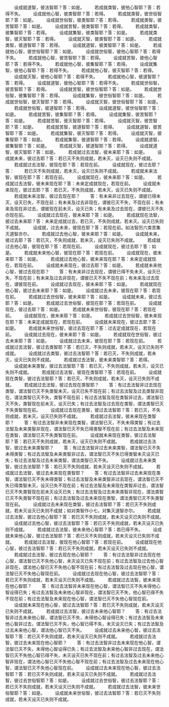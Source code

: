 <!-- { "loadSidebar": true } -->
　　设成就道智，彼法智耶？答：如是。
　　若成就类智，彼他心智耶？答：若得不失。
　　设成就他心智，彼类智耶？答：若得。
　　若成就类智，彼世俗智耶？答：如是。
　　设成就世俗智，彼类智耶？答：若得。
　　若成就类智，彼苦智耶？答：如是。
　　设成就苦智，彼类智耶？答：若得。
　　若成就类智，彼集智耶？答：若得。
　　设成就集智，彼类智耶？答：如是。
　　若成就类智，彼灭智耶？答：若得。
　　设成就灭智，彼类智耶？答：如是。
　　若成就类智，彼道智耶？答：若得。
　　设成就道智，彼类智耶？答：如是。
　　若成就他心智，彼世俗智耶？答：如是。
　　设成就世俗智，彼他心智耶？答：若得不失。
　　若成就他心智，彼苦智耶？答：若得。
　　设成就苦智，彼他心智耶？答：若得不失。
　　若成就他心智，彼集智耶？答：若得。
　　设成就集智，彼他心智耶？答：若得不失。
　　若成就他心智，彼灭智耶？答：若得。
　　设成就灭智，彼他心智耶？答：若得不失。
　　若成就他心智，彼道智耶？答：若得。
　　设成就道智，彼他心智耶？答：若得不失。
　　若成就世俗智，彼苦智耶？答：若得。
　　设成就苦智，彼世俗智耶？答：如是。
　　若成就世俗智，彼集智耶？答：若得。
　　设成就集智，彼世俗智耶？答：如是。
　　若成就世俗智，彼灭智耶？答：若得。
　　设成就灭智，彼世俗智耶？答：如是。
　　若成就世俗智，彼道智耶？答：若得。
　　设成就道智，彼世俗智耶？答：如是。
　　若成就苦智，彼集智耶？答：若得。
　　设成就集智，彼苦智耶？答：如是。
　　若成就苦智，彼灭智耶？答：若得。
　　设成就灭智，彼苦智耶？答：如是。
　　若成就苦智，彼道智耶？答：若得。
　　设成就道智，彼苦智耶？答：如是。
　　若成就集智，彼灭智耶？答：若得。
　　设成就灭智，彼集智耶？答：如是。
　　若成就集智，彼道智耶？答：若得。
　　设成就道智，彼集智耶？答：如是。
　　若成就灭智，彼道智耶？答：若得。
　　设成就道智，彼灭智耶？答：如是。
　　若成就过去法智，彼未来耶？答：如是。
　　设成就未来，彼过去耶？答：若已灭不失则成就，若未灭，设灭已失则不成就。
　　若成就过去法智，彼现在耶？答：若现在前。
　　设成就现在，彼过去耶？答：
　　若已灭不失则成就，若未灭，设灭已失则不成就。
　　若成就未来法智，彼现在耶？答：若现在前。
　　设成就现在，彼未来耶？答：如是。
　　若成就过去法智，彼未来现在耶？答：未来定成就现在，若现在前。
　　设成就未来现在，彼过去耶？答：若已灭，不失则成就，若未灭，设灭已失则不成就。
　　若成就未来法智，彼过去现在耶？
　　答：有未来非过去现在，谓彼已得未灭，设灭已失，不现在前；有未来及过去非现在，谓彼已灭不失，不现在前；有未来及现在非过去，谓彼现在前未灭，设灭已失；有未来及过去现在，谓彼已灭不失亦现在前。
　　设成就过去现在，彼未来耶？答：如是。
　　若成就现在法智，彼过去未来耶？答：未来定成就过去，若已灭，不失则成就，若未灭。设灭已失则不成就。
　　设成就，过去未来，彼现在耶？答：若现在前。如法智历六类苦集灭道智亦尔。
　　若成就过去他心智，彼未来耶？答：如是。
　　设成就未来，彼过去耶？答：若已灭，不失则成就，若未灭，设灭已失则不成就。
　　若成就过去他心智，彼现在耶？答：若现在前。
　　设成就现在，彼过去耶？答：如是。
　　若成就未来他心智，彼现在耶？答：若现在前。
　　设成就现在，彼未来耶？答：如是。
　　若成就过去他心智，彼未来现在耶？答：未来定成就现在，若现在前。
　　设成就未来现在，彼过去耶？答：如是。
　　若成就未来他心智，彼过去现在耶？
　　答：有未来非过去现在，谓彼已得不失未灭，设灭已失，不现在前；有未来及过去非现在，谓彼已灭不失不现在前；有未来及过去现在，谓彼现在前。
　　设成就过去现在，彼未来耶？答：如是。
　　若成就现在他心智，彼过去未来耶？答：如是。
　　设成就过去未来，彼现在耶？答：若现在前。
　　若成就过去世俗智，彼未来耶？答：如是。
　　设成就未来，彼过去耶？答：如是。
　　若成就过去世俗智，彼现在耶？答：若现在前。
　　设成就现在，彼过去耶？答：如是。
　　若成就未来世俗智，彼现在耶？答：若现在前。
　　设成就现在，彼未来耶？答：如是。
　　若成就过去世俗智，彼未来现在耶？答：未来定成就现在，若现在前。
　　设成就未来现在，彼过去耶？答：如是。
　　若成就未来世俗智，彼过去现在耶？答：过去定成就现在，若现在前。
　　设成就过去现在，彼未来耶？答：如是。
　　若成就现在世俗智，彼过去未来耶？答：如是。
　　设成就过去未来，彼现在耶？答：若现在前。
　　若成就过去法智，彼过去类智耶？答：若已灭，不失则成就，若未灭，设灭已失则不成就。
　　设成就过去类智，彼过去法智耶？答：若已灭，不失则成就，若未灭，设灭已失则不成就。
　　若成就过去法智，彼未来类智耶？答：若得。
　　设成就未来类智，彼过去法智耶？答：若已灭，不失则成就，若未灭，设灭已失则不成就。
　　若成就过去法智，彼现在类智耶？答：若现在前。
　　设成就现在类智，彼过去法智耶？答：若已灭，不失则成就，若未灭，设灭已失则不成就。
　　若成就过去法智，彼过去现在类智耶？
　　答：有过去法智非过去现在类智，谓法智已灭不失类智未灭，设灭已失不现在前；有过去法智及过去类智非现在，谓法类智已灭不失，类智不现在前；有过去法智及现在类智非过去，谓法智已灭不失，类智现在前未灭，设灭已失；有过去法智及过去现在类智，谓法类智已灭不失类智现在前。
　　设成就过去现在类智，彼过去法智耶？答：若已灭，不失则成就，若未灭，设灭已失则不成就。
　　若成就过去法智，彼未来现在类智耶？
　　答：有过去法智非未来现在类智，谓法智已灭，不失未得类智；有过去法智及未来类智非现在，谓法智已灭不失已得类智不现在前；有过去法智及未来现在类智，谓法智已灭不失类智现在前。
　　设成就未来现在类智，彼过去法智耶？答：若已灭不失则成就，若未灭，设灭已失则不成就。
　　若成就过去法智，彼过去未来类智耶？
　　答：有过去法智非过去未来类智，谓法智已灭不失未得类智；有过去法智及未来类智非过去，谓法智已灭不失已得类智未灭设灭已失；有过去法智及过去未来类智，谓法类智已灭不失。
　　设成就过去未来类智，彼过去法智耶？答：若已灭不失则成就，若未灭设灭已失则不成就。
　　若成就过去法智，彼过去未来现在类智耶？
　　答：有过去法智非过去未来现在类智，谓法智已灭不失未得类智；有过去法智及未来类智非过去现在，谓法智已灭不失已得类智未灭，设灭已失不现在前；有过去法智及未来现在类智非过去，谓法智已灭不失类智现在前未灭设灭已失；有过去法智及过去未来类智非现在，谓法类智已灭不失类智不现在前；有过去法智及过去未来现在类智，谓法类智已灭不失类智现在前。
　　设成就过去未来现在类智，彼过去法智耶？答：若已灭不失则成就，若未灭设灭已失则不成就；如对类智作小七，对集灭道智亦尔。
　　若成就过去法智，彼过去他心智耶？答：若已灭不失则成就，若未灭设灭已失则不成就。
　　设成就过去他心智，彼过去法智耶？答：若已灭不失则成就，若未灭设灭已失则不成就。
　　若成就过去法智，彼未来他心智耶？答：若已得不失。
　　设成就未来他心智，彼过去法智耶？答：若已灭不失则成就，若未灭设灭已失则不成就。
　　若成就过去法智，彼现在他心智耶？答：若现在前。
　　设成就现在他心智，彼过去法智耶？答：若已灭不失则成就，若未灭设灭已失则不成就。
　　若成就过去法智，彼过去现在他心智耶？
　　答：有过去法智非过去现在他心智，谓法智已灭不失他心智，未灭设灭已失不现在前；有过去法智及过去他心智非现在，谓法他心智已灭不失他心智不现在前；有过去法智及过去现在他心智，谓法智已灭不失他心智现在前。
　　设成就过去现在他心智，彼过去法智耶？答：若已灭不失则成就，若未灭设灭已失则不成就。
　　若成就过去法智，彼未来现在他心智耶？
　　答：有过去法智非未来现在他心智，谓法智已灭不失未得他心智设得已失；有过去法智及未来他心智非现在，谓法智已灭不失，他心智已得不失不现在前；有过去法智及未来现在他心智，谓法智已灭不失他心智现在前。
　　设成就未来现在他心智，彼过去法智耶？答：若已灭不失则成就，若未灭设灭已失则不成就。
　　若成就过去法智，彼过去未来他心智耶？
　　答：有过去法智非过去未来他心智，谓法智已灭不失，未得他心智设得已失；有过去法智及未来他心智非过去，谓法智已灭不失，他心智已得不失，未灭设灭已失；有过去法智及过去未来他心智，谓法他心智已灭不失。
　　设成就过去未来他心智，彼过去法智耶？答：若已灭不失则成就，若未灭设灭已失则不成就。
　　若成就过去法智，彼过去未来现在他心智耶？
　　答：有过去法智非过去未来现在他心智，谓法智已灭不失，未得他心智设得已失；有过去法智及未来他心智非过去现在，谓法智已灭不失他心智已得不失，未灭设灭已失不现在前；有过去法智及过去未来他心智非现在，谓法他心智已灭不失他心智不现在前；有过去法智及过去未来现在他心智，谓法智已灭不失他心智现在前。
　　设成就过去未来现在他心智，彼过去法智耶？答：若已灭不失则成就，若未灭设灭已失则不成就。
　　若成就过去法智，彼过去世俗智耶？答：如是。
　　设成就过去世俗智，彼过去法智耶？答：若已灭不失则成就，若未灭设灭已失则不成就。
　　若成就过去法智，彼未来世俗智耶？答：如是。
　　设成就未来世俗智，彼过去法智耶？答：若已灭不失则成就，若未灭设灭已失则不成就。
